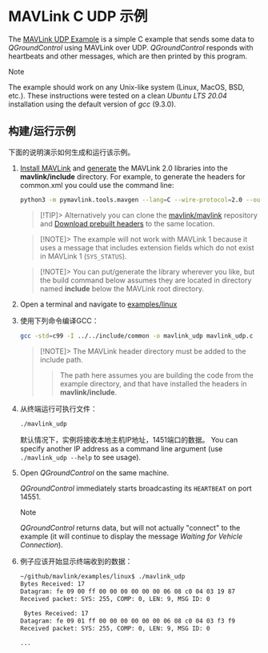 # MAVLink C UDP 示例

The [MAVLink UDP Example](https://github.com/mavlink/mavlink/tree/master/examples/linux) is a simple C example that sends some data to _QGroundControl_ using MAVLink over UDP.
_QGroundControl_ responds with heartbeats and other messages, which are then printed by this program.

> [!NOTE]
> The example should work on any Unix-like system (Linux, MacOS, BSD, etc.).
> These instructions were tested on a clean _Ubuntu LTS 20.04_ installation using the default version of _gcc_ (9.3.0).

## 构建/运行示例

下面的说明演示如何生成和运行该示例。

1. [Install MAVLink](../getting_started/installation.md) and [generate](../getting_started/generate_libraries.md) the MAVLink 2.0 libraries into the **mavlink/include** directory.
   For example, to generate the headers for common.xml you could use the command line:

   ```sh
   python3 -m pymavlink.tools.mavgen --lang=C --wire-protocol=2.0 --output=./include/ message_definitions/v1.0/common.xml
   ```

   > [!TIP]> Alternatively you can clone the [mavlink/mavlink](https://github.com/mavlink/mavlink/) repository and [Download prebuilt headers](../index.md#prebuilt_libraries) to the same location.

   > [!NOTE]> The example will not work with MAVLink 1 because it uses a message that includes extension fields which do not exist in MAVLink 1 (`SYS_STATUS`).

   > [!NOTE]> You can put/generate the library wherever you like, but the build command below assumes they are located in directory named **include** below the MAVLink root directory.

2. Open a terminal and navigate to [examples/linux](https://github.com/mavlink/mavlink/tree/master/examples/linux)

3. 使用下列命令编译GCC：

   ```sh
   gcc -std=c99 -I ../../include/common -o mavlink_udp mavlink_udp.c
   ```

   > [!NOTE]> The MAVLink header directory must be added to the include path.
   > > The path here assumes you are building the code from the example directory, and that have installed the headers in **mavlink/include**.

4. 从终端运行可执行文件：

   ```bash
   ./mavlink_udp
   ```

   默认情况下，实例将接收本地主机IP地址，1451端口的数据。
   You can specify another IP address as a command line argument (use `./mavlink_udp --help` to see usage).

5. Open _QGroundControl_ on the same machine.

   _QGroundControl_ immediately starts broadcasting its `HEARTBEAT` on port 14551.

   > [!NOTE]
   > _QGroundControl_ returns data, but will not actually "connect" to the example (it will continue to display the message _Waiting for Vehicle Connection_).

6. 例子应该开始显示终端收到的数据：

   ```sh
   ~/github/mavlink/examples/linux$ ./mavlink_udp
   Bytes Received: 17
   Datagram: fe 09 00 ff 00 00 00 00 00 00 06 08 c0 04 03 19 87
   Received packet: SYS: 255, COMP: 0, LEN: 9, MSG ID: 0

    Bytes Received: 17
   Datagram: fe 09 01 ff 00 00 00 00 00 00 06 08 c0 04 03 f3 f9
   Received packet: SYS: 255, COMP: 0, LEN: 9, MSG ID: 0

   ...
   ```
